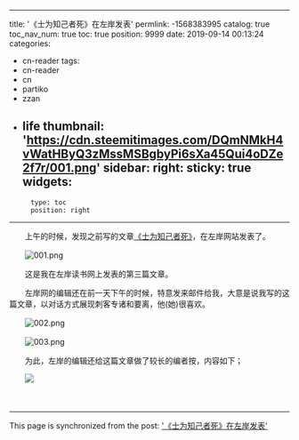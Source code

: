 
---
title: '《士为知己者死》在左岸发表'
permlink: -1568383995
catalog: true
toc_nav_num: true
toc: true
position: 9999
date: 2019-09-14 00:13:24
categories:
- cn-reader
tags:
- cn-reader
- cn
- partiko
- zzan
- life
thumbnail: 'https://cdn.steemitimages.com/DQmNMkH4vWatHByQ3zMssMSBgbyPi6sXa45Qui4oDZe2f7r/001.png'
sidebar:
    right:
        sticky: true
widgets:
    -
        type: toc
        position: right
---


　　上午的时候，发现之前写的文章[《士为知己者死》](https://mp.weixin.qq.com/s/fcCwjEO0hlk1nwPkmmQtXA "士为知己者死")，在左岸网站发表了。

　　![001.png](https://cdn.steemitimages.com/DQmNMkH4vWatHByQ3zMssMSBgbyPi6sXa45Qui4oDZe2f7r/001.png)

　　这是我在左岸读书网上发表的第三篇文章。

　　左岸网的编辑还在前一天下午的时候，特意发来邮件给我，大意是说我写的这篇文章，以对话方式展现刺客专诸和要离，他(她)很喜欢。

　　![002.png](https://cdn.steemitimages.com/DQmW36B8QmeRc3m3CTKJzqnpF16WibbMmG1FntihvVeNakn/002.png)

　　![003.png](https://cdn.steemitimages.com/DQme5bSymtxtdUGAdWbAtWnCCdWyKtAMhLiG2JbNjMMjKhA/003.png)

　　为此，左岸的编辑还给这篇文章做了较长的编者按，内容如下；

　　![](https://cdn.steemitimages.com/DQmZMMG2bNNGAvF6kF4DJDro9KAvzzAdhGPaMxRiHRMqno9/image.png)

　　

- - -

This page is synchronized from the post: ['《士为知己者死》在左岸发表'](https://steemit.com/@rivalhw/-1568383995)
